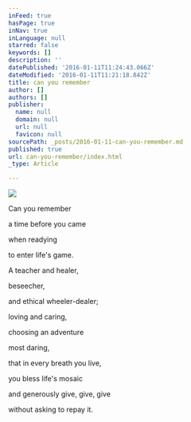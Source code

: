 ```yaml
---
inFeed: true
hasPage: true
inNav: true
inLanguage: null
starred: false
keywords: []
description: ''
datePublished: '2016-01-11T11:24:43.066Z'
dateModified: '2016-01-11T11:21:18.842Z'
title: can you remember
author: []
authors: []
publisher:
  name: null
  domain: null
  url: null
  favicon: null
sourcePath: _posts/2016-01-11-can-you-remember.md
published: true
url: can-you-remember/index.html
_type: Article

---
```

![](https://the-grid-user-content.s3-us-west-2.amazonaws.com/efbeca3c-d51c-47e9-bfd1-f6fd88ea4b40.jpg)

Can you remember 

a time before you came 

when readying 

to enter life's game. 

A teacher and healer, 

beseecher, 

and ethical wheeler-dealer; 

loving 
and caring, 

choosing an adventure 

most daring, 

that in every breath you live, 

you bless life's mosaic 

and generously give, give, give 

without asking to repay it.
